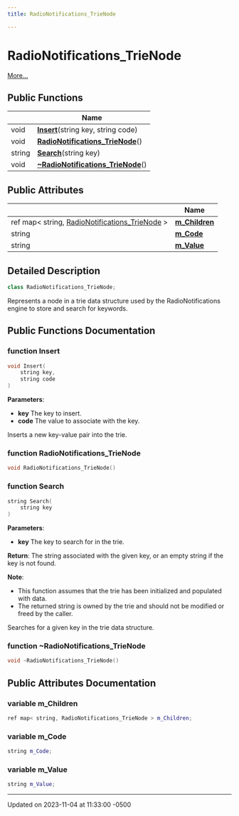 ```yaml
---
title: RadioNotifications_TrieNode

---
```


# RadioNotifications_TrieNode



 [More...](#detailed-description)

## Public Functions

|                | Name           |
| -------------- | -------------- |
| void | **[Insert](class_radio_notifications___trie_node.md#function-insert)**(string key, string code) |
| void | **[RadioNotifications_TrieNode](class_radio_notifications___trie_node.md#function-radionotifications-trienode)**() |
| string | **[Search](class_radio_notifications___trie_node.md#function-search)**(string key) |
| void | **[~RadioNotifications_TrieNode](class_radio_notifications___trie_node.md#function-~radionotifications-trienode)**() |

## Public Attributes

|                | Name           |
| -------------- | -------------- |
| ref map< string, [RadioNotifications_TrieNode](class_radio_notifications___trie_node.md) > | **[m_Children](class_radio_notifications___trie_node.md#variable-m-children)**  |
| string | **[m_Code](class_radio_notifications___trie_node.md#variable-m-code)**  |
| string | **[m_Value](class_radio_notifications___trie_node.md#variable-m-value)**  |

## Detailed Description

```cpp
class RadioNotifications_TrieNode;
```


Represents a node in a trie data structure used by the RadioNotifications engine to store and search for keywords. 

## Public Functions Documentation

### function Insert

```cpp
void Insert(
    string key,
    string code
)
```


**Parameters**: 

  * **key** The key to insert. 
  * **code** The value to associate with the key. 


Inserts a new key-value pair into the trie.


### function RadioNotifications_TrieNode

```cpp
void RadioNotifications_TrieNode()
```


### function Search

```cpp
string Search(
    string key
)
```


**Parameters**: 

  * **key** The key to search for in the trie. 


**Return**: The string associated with the given key, or an empty string if the key is not found.

**Note**: 

  * This function assumes that the trie has been initialized and populated with data. 
  * The returned string is owned by the trie and should not be modified or freed by the caller. 


Searches for a given key in the trie data structure.


### function ~RadioNotifications_TrieNode

```cpp
void ~RadioNotifications_TrieNode()
```


## Public Attributes Documentation

### variable m_Children

```cpp
ref map< string, RadioNotifications_TrieNode > m_Children;
```


### variable m_Code

```cpp
string m_Code;
```


### variable m_Value

```cpp
string m_Value;
```


-------------------------------

Updated on 2023-11-04 at 11:33:00 -0500